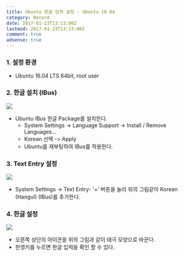```yaml
---
title: Ubuntu 한글 입력 설정 - Ubuntu 16.04
category: Record
date: 2017-01-23T13:13:00Z
lastmod: 2017-01-23T13:13:00Z
comment: true
adsense: true
---
```


### 1. 설정 환경

* Ubuntu 16.04 LTS 64bit, root user

### 2. 한글 설치 (IBus)

![]({{site.baseurl}}/images/record/Ubuntu_Input_Korean_Ubuntu_16.04/Ubuntu_Hangul_Install.PNG)

* Ubuntu IBus 한글 Package를 설치한다.
  * System Settings -> Language Support -> Install / Remove Languages... 
  * Korean 선택 -> Apply
  * Ubuntu를 재부팅하여 IBus를 적용한다.

### 3. Text Entry 설정

![]({{site.baseurl}}/images/record/Ubuntu_Input_Korean_Ubuntu_16.04/Ubuntu_Hangul_Setting.PNG)

* System Settings -> Text Entry- '+' 버튼을 눌러 위의 그림같이 Korean (Hangul) (IBus)를 추가한다.

### 4. 한글 설정

![]({{site.baseurl}}/images/record/Ubuntu_Input_Korean_Ubuntu_16.04/Ubuntu_Hangul_Mark.PNG)

* 오른쪽 상단의 아이콘을 위의 그림과 같이 태극 모양으로 바꾼다.
* 한영키를 누르면 한글 입력을 확인 할 수 있다.
